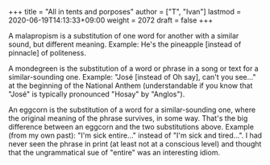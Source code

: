 +++
title = "All in tents and porposes"
author = ["T", "Ivan"]
lastmod = 2020-06-19T14:13:33+09:00
weight = 2072
draft = false
+++

A malapropism is a substitution of one word for another with a similar sound, but different meaning.
Example: He's the pineapple [instead of pinnacle] of politeness.

A mondegreen is the substitution of a word or phrase in a song or text for a similar-sounding one.
Example: "José [instead of Oh say], can't you see..." at the beginning of the National Anthem (understandable if you know that "José" is typically pronounced "Hosay" by "Anglos").

An eggcorn is the substitution of a word for a similar-sounding one, where the original meaning of the phrase survives, in some way. That's the big difference between an eggcorn and the two substitutions above.
Example (from my own past): "I'm sick entire..." instead of "I'm sick and tired...". I had never seen the phrase in print (at least not at a conscious level) and thought that the ungrammatical sue of "entire" was an interesting idiom.
